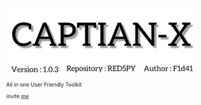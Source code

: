 # 

<img src="https://github.com/RED5PY/CAPTIAN-X/blob/main/.img/InShot_20220520_192431702.jpg">

All in one
User Friendly Toolkit

invite <a href="https://github.com/F1d41">me</a>

